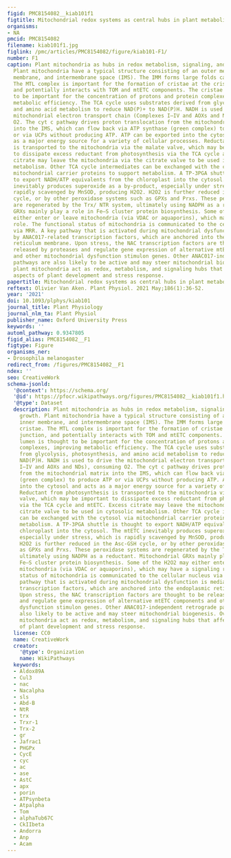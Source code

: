 ```yaml
---
figid: PMC8154082__kiab101f1
figtitle: Mitochondrial redox systems as central hubs in plant metabolism and signaling
organisms:
- NA
pmcid: PMC8154082
filename: kiab101f1.jpg
figlink: /pmc/articles/PMC8154082/figure/kiab101-F1/
number: F1
caption: Plant mitochondria as hubs in redox metabolism, signaling, and plant growth.
  Plant mitochondria have a typical structure consisting of an outer membrane, inner
  membrane, and intermembrane space (IMS). The IMM forms large folds called cristae.
  The MTL complex is important for the formation of cristae at the cristae junction,
  and potentially interacts with TOM and mtETC components. The cristae lumen is thought
  to be important for the concentration of protons and protein complexes, improving
  metabolic efficiency. The TCA cycle uses substrates derived from glycolysis, photosynthesis,
  and amino acid metabolism to reduce NAD(P)+ to NAD(P)H. NADH is used to drive the
  mitochondrial electron transport chain (Complexes I–IV and AOXs and NDs), consuming
  O2. The cyt c pathway drives proton translocation from the mitochondrial matrix
  into the IMS, which can flow back via ATP synthase (green complex) to produce ATP
  or via UCPs without producing ATP. ATP can be exported into the cytosol and acts
  as a major energy source for a variety of cellular processes. Reductant from photosynthesis
  is transported to the mitochondria via the malate valve, which may be important
  to dissipate excess reductant from photosynthesis via the TCA cycle and mtETC. Excess
  citrate may leave the mitochondria via the citrate valve to be used in cytosolic
  metabolism. Other TCA cycle intermediates can be exchanged with the cytosol via
  mitochondrial carrier proteins to support metabolism. A TP-3PGA shuttle is thought
  to export NADH/ATP equivalents from the chloroplast into the cytosol. The mtETC
  inevitably produces superoxide as a by-product, especially under stress, which is
  rapidly scavenged by MnSOD, producing H2O2. H2O2 is further reduced in the Asc-GSH
  cycle, or by other peroxidase systems such as GPXs and Prxs. These peroxidase systems
  are regenerated by the Trx/ NTR system, ultimately using NADPH as a reductant. Mitochondrial
  GRXs mainly play a role in Fe–S cluster protein biosynthesis. Some of the H2O2 may
  either enter or leave mitochondria (via VDAC or aquaporins), which may have a signaling
  role. The functional status of mitochondria is communicated to the cellular nucleus
  via MRR. A key pathway that is activated during mitochondrial dysfunction is mediated
  by ANAC017-related transcription factors, which are anchored into the endoplasmic
  reticulum membrane. Upon stress, the NAC transcription factors are thought to be
  released by proteases and regulate gene expression of alternative mtETC components
  and other mitochondrial dysfunction stimulon genes. Other ANAC017-independent retrograde
  pathways are also likely to be active and may steer mitochondrial biogenesis. Overall,
  plant mitochondria act as redox, metabolism, and signaling hubs that affect all
  aspects of plant development and stress response.
papertitle: Mitochondrial redox systems as central hubs in plant metabolism and signaling.
reftext: Olivier Van Aken. Plant Physiol. 2021 May;186(1):36-52.
year: '2021'
doi: 10.1093/plphys/kiab101
journal_title: Plant Physiology
journal_nlm_ta: Plant Physiol
publisher_name: Oxford University Press
keywords: ''
automl_pathway: 0.9347805
figid_alias: PMC8154082__F1
figtype: Figure
organisms_ner:
- Drosophila melanogaster
redirect_from: /figures/PMC8154082__F1
ndex: ''
seo: CreativeWork
schema-jsonld:
  '@context': https://schema.org/
  '@id': https://pfocr.wikipathways.org/figures/PMC8154082__kiab101f1.html
  '@type': Dataset
  description: Plant mitochondria as hubs in redox metabolism, signaling, and plant
    growth. Plant mitochondria have a typical structure consisting of an outer membrane,
    inner membrane, and intermembrane space (IMS). The IMM forms large folds called
    cristae. The MTL complex is important for the formation of cristae at the cristae
    junction, and potentially interacts with TOM and mtETC components. The cristae
    lumen is thought to be important for the concentration of protons and protein
    complexes, improving metabolic efficiency. The TCA cycle uses substrates derived
    from glycolysis, photosynthesis, and amino acid metabolism to reduce NAD(P)+ to
    NAD(P)H. NADH is used to drive the mitochondrial electron transport chain (Complexes
    I–IV and AOXs and NDs), consuming O2. The cyt c pathway drives proton translocation
    from the mitochondrial matrix into the IMS, which can flow back via ATP synthase
    (green complex) to produce ATP or via UCPs without producing ATP. ATP can be exported
    into the cytosol and acts as a major energy source for a variety of cellular processes.
    Reductant from photosynthesis is transported to the mitochondria via the malate
    valve, which may be important to dissipate excess reductant from photosynthesis
    via the TCA cycle and mtETC. Excess citrate may leave the mitochondria via the
    citrate valve to be used in cytosolic metabolism. Other TCA cycle intermediates
    can be exchanged with the cytosol via mitochondrial carrier proteins to support
    metabolism. A TP-3PGA shuttle is thought to export NADH/ATP equivalents from the
    chloroplast into the cytosol. The mtETC inevitably produces superoxide as a by-product,
    especially under stress, which is rapidly scavenged by MnSOD, producing H2O2.
    H2O2 is further reduced in the Asc-GSH cycle, or by other peroxidase systems such
    as GPXs and Prxs. These peroxidase systems are regenerated by the Trx/ NTR system,
    ultimately using NADPH as a reductant. Mitochondrial GRXs mainly play a role in
    Fe–S cluster protein biosynthesis. Some of the H2O2 may either enter or leave
    mitochondria (via VDAC or aquaporins), which may have a signaling role. The functional
    status of mitochondria is communicated to the cellular nucleus via MRR. A key
    pathway that is activated during mitochondrial dysfunction is mediated by ANAC017-related
    transcription factors, which are anchored into the endoplasmic reticulum membrane.
    Upon stress, the NAC transcription factors are thought to be released by proteases
    and regulate gene expression of alternative mtETC components and other mitochondrial
    dysfunction stimulon genes. Other ANAC017-independent retrograde pathways are
    also likely to be active and may steer mitochondrial biogenesis. Overall, plant
    mitochondria act as redox, metabolism, and signaling hubs that affect all aspects
    of plant development and stress response.
  license: CC0
  name: CreativeWork
  creator:
    '@type': Organization
    name: WikiPathways
  keywords:
  - Aldox89A
  - Cul3
  - nac
  - Nacalpha
  - sls
  - Abd-B
  - NtR
  - trx
  - Trxr-1
  - Trx-2
  - gr
  - Jafrac1
  - PHGPx
  - CycE
  - cyc
  - ac
  - ase
  - AstC
  - apx
  - porin
  - ATPsynbeta
  - Atpalpha
  - Tom
  - alphaTub67C
  - CkIIbeta
  - Andorra
  - Anp
  - Acam
---
```

